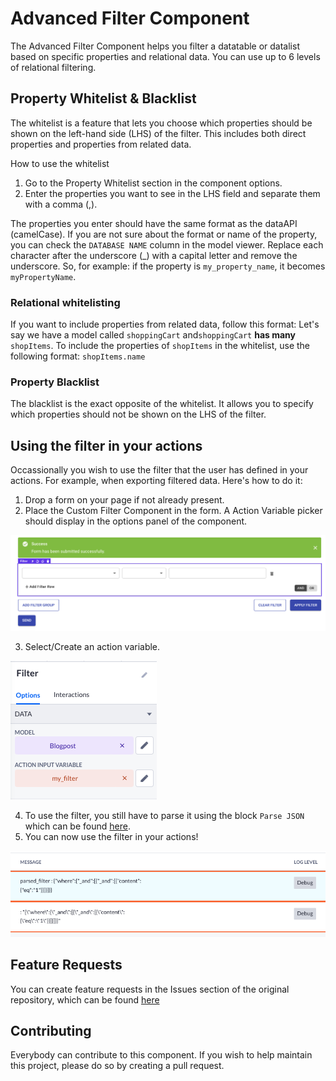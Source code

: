 # Advanced Filter Component

The Advanced Filter Component helps you filter a datatable or datalist based on specific properties and relational data. You can use up to 6 levels of relational filtering.

## Property Whitelist & Blacklist

The whitelist is a feature that lets you choose which properties should be shown on the left-hand side (LHS) of the filter. This includes both direct properties and properties from related data.

How to use the whitelist

1. Go to the Property Whitelist section in the component options.
2. Enter the properties you want to see in the LHS field and separate them with a comma (,).

The properties you enter should have the same format as the dataAPI (camelCase). If you are not sure about the format or name of the property, you can check the `DATABASE NAME` column in the model viewer. Replace each character after the underscore (_) with a capital letter and remove the underscore. So, for example: if the property is `my_property_name`, it becomes `myPropertyName`.

### Relational whitelisting

If you want to include properties from related data, follow this format:
Let's say we have a model called `shoppingCart` and`shoppingCart` **has many** `shopItems`. To include the properties of `shopItems` in the whitelist, use the following format:
`shopItems.name`

### Property Blacklist

The blacklist is the exact opposite of the whitelist. It allows you to specify which properties should not be shown on the LHS of the filter.

## Using the filter in your actions

Occassionally you wish to use the filter that the user has defined in your actions. For example, when exporting filtered data. Here's how to do it:
1. Drop a form on your page if not already present.
2. Place the Custom Filter Component in the form. A Action Variable picker should display in the options panel of the component.

![Filter in form](public/image.png)

3. Select/Create an action variable.

![Filter Options](public/image1.png)

4. To use the filter, you still have to parse it using the block `Parse JSON` which can be found [here](https://my.bettyblocks.com/block-store/0e2b5a6c-24ae-4f7f-9d07-10ab64c9155c).
5. You can now use the filter in your actions! 

![Logging](public/image2.png)




## Feature Requests

You can create feature requests in the Issues section of the original repository, which can be found [here](https://github.com/Betty-Services/CustomFilter/issues)

## Contributing

Everybody can contribute to this component. If you wish to help maintain this project, please do so by creating a pull request. 
